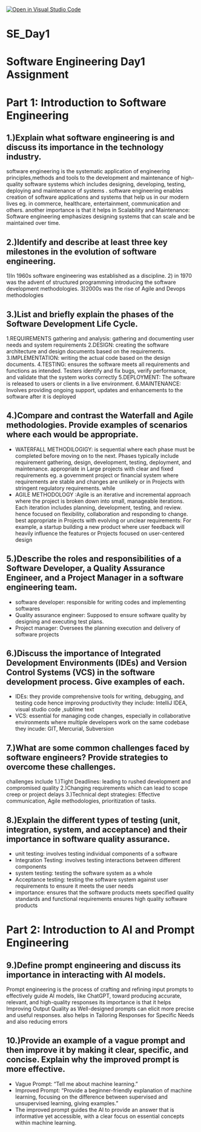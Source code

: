 [![Open in Visual Studio Code](https://classroom.github.com/assets/open-in-vscode-2e0aaae1b6195c2367325f4f02e2d04e9abb55f0b24a779b69b11b9e10269abc.svg)](https://classroom.github.com/online_ide?assignment_repo_id=16932164&assignment_repo_type=AssignmentRepo)
# SE_Day1
# Software Engineering Day1 Assignment

# Part 1: Introduction to Software Engineering

## 1.)Explain what software engineering is and discuss its importance in the technology industry.
  software engineering is the systematic application of engineering principles,methods and tools to the development and maintenance of high-quality software systems which includes 
  designing, developing, testing, deploying and maintenance of systems . 
  software engineering enables creation of software applications and systems that help us in our modern lives eg. in commerce, healthcare, entertainment, communication and others.
  another importance is that it helps in Scalability and Maintenance: Software engineering emphasizes designing systems that can scale and be maintained over time. 

## 2.)Identify and describe at least three key milestones in the evolution of software engineering.
  1)In 1960s software engineering was established as a discipline. 
  2) in 1970 was the advent of structured programming introducing the software development methodologies.
  3)2000s was the rise of Agile and Devops methodologies

## 3.)List and briefly explain the phases of the Software Development Life Cycle.
   1.REQUIREMENTS gathering and analysis: gathering and documenting user needs and system requirements
   2.DESIGN: creating the software architecture and design documents based on the requirements.
   3.IMPLEMENTATION: writing the actual code based on the design documents.
   4.TESTING: ensures the software meets all requirements and functions as intended. Testers identify and fix bugs, verify performance, and validate that the system works correctly
   5.DEPLOYMENT: The software is released to users or clients in a live environment.
   6.MAINTENANCE: Involves providing ongoing support, updates and enhancements to the software after it is deployed

## 4.)Compare and contrast the Waterfall and Agile methodologies. Provide examples of scenarios where each would be appropriate.
  * WATERFALL METHODILOGIGY: is sequential where each phase must be completed before moving on to the next. Phases typically include requirement gathering, design, development, testing, 
    deployment, and maintenance. appropriate in Large projects with clear and fixed requirements eg. a government project or financial system where requirements are stable and changes 
    are unlikely or in Projects with stringent regulatory requirements. while 
  * AGILE METHODOLOGY :Agile is an iterative and incremental approach where the project is broken down into small, manageable iterations. Each iteration includes planning, development, 
    testing, and review. hence focused on flexibility, collaboration and responding to change. best appropriate in Projects with evolving or unclear requirements: For example, a startup 
    building a new product where user feedback will heavily influence the features or Projects focused on user-centered design 

## 5.)Describe the roles and responsibilities of a Software Developer, a Quality Assurance Engineer, and a Project Manager in a software engineering team.
  * software developer: responsible for writing codes and implementing softwares
  * Quality assurance engineer: Supposed to ensure software quality by designing and executing test plans.
  * Project manager: Oversees the planning execution and delivery of software projects

## 6.)Discuss the importance of Integrated Development Environments (IDEs) and Version Control Systems (VCS) in the software development process. Give examples of each.
  - IDEs: they provide comprehensive tools for writing, debugging, and testing code hence improving productivity they include: IntelliJ IDEA, visual studio code ,sublime text 
  - VCS: essential for managing code changes, especially in collaborative environments where multiple developers work on the same codebase they incude: GIT, Mercurial, Subversion

## 7.)What are some common challenges faced by software engineers? Provide strategies to overcome these challenges.
   challenges include 1.)Tight Deadlines: leading to rushed development and compromised quality
                      2.)Changing requirements which can lead to scope creep or project delays
                      3.)Technical dept
    strategies: Effective communication, Agile methodologies, prioritization of tasks.

## 8.)Explain the different types of testing (unit, integration, system, and acceptance) and their importance in software quality assurance.
  * unit testing: involves testing individual components of a software
  * Integration Testing: involves testing interactions between different components
  * system testing: testing the software system as a whole
  * Acceptance testing: testing the software system against user requirements to ensure it meets the user needs
  * importance: ensures that the software products meets specified quality standards and functional requirements
                 ensures high quality software products
           
# Part 2: Introduction to AI and Prompt Engineering


## 9.)Define prompt engineering and discuss its importance in interacting with AI models.
   Prompt engineering is the process of crafting and refining input prompts to effectively guide AI models, like ChatGPT, toward producing accurate, relevant, and high-quality responses
     its importance is that it helps  Improving Output Quality as Well-designed prompts can elicit more precise and useful responses. 
     also helps in Tailoring Responses for Specific Needs and also reducing errors

## 10.)Provide an example of a vague prompt and then improve it by making it clear, specific, and concise. Explain why the improved prompt is more effective.
   *  Vague Prompt: “Tell me about machine learning.”
   * Improved Prompt: “Provide a beginner-friendly explanation of machine learning, focusing on the difference between supervised and unsupervised learning, giving examples.”
   *  The improved prompt guides the AI to provide an answer that is informative yet accessible, with a clear focus on essential concepts within machine learning. 

